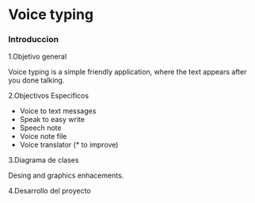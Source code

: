 # Voice typing

### Introduccion
1.Objetivo general

Voice typing is a simple friendly application, where the text appears after you done talking.

2.Objectivos Especificos

- Voice to text messages
- Speak to easy write
- Speech note
- Voice note file
- Voice translator (* to improve)

3.Diagrama de clases

Desing and graphics enhacements.

4.Desarrollo del proyecto


